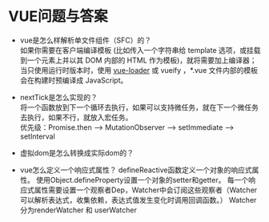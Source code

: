 # VUE问题与答案
* vue是怎么样解析单文件组件（SFC）的？  
如果你需要在客户端编译模板 (比如传入一个字符串给 template 选项，或挂载到一个元素上并以其 DOM 内部的 HTML 作为模板)，就将需要加上编译器；  
当只使用运行时版本时，使用 [vue-loader](https://github.com/vuejs/vue-loader) 或 vueify ，*.vue 文件内部的模板会在构建时预编译成 JavaScript。  

* nextTick是怎么实现的？   
将一个函数放到下一个循环去执行，如果可以支持微任务，就在下一个微任务去执行，如果不行，就放入宏任务。  
优先级：Promise.then --> MutationObserver --> setImmediate --> setInterval

* 虚拟dom是怎么转换成实际dom的？ 

* vue怎么定义一个响应式属性？
defineReactive函数定义一个对象的响应式属性。
使用Object.defineProperty设置一个对象的setter和getter。
每一个响应式属性需要设置一个观察者Dep，Watcher中会订阅这些观察者（Watcher可以解析表达式，收集依赖，表达式值发生变化时调用回调函数。）
Watcher分为renderWatcher 和 userWatcher
